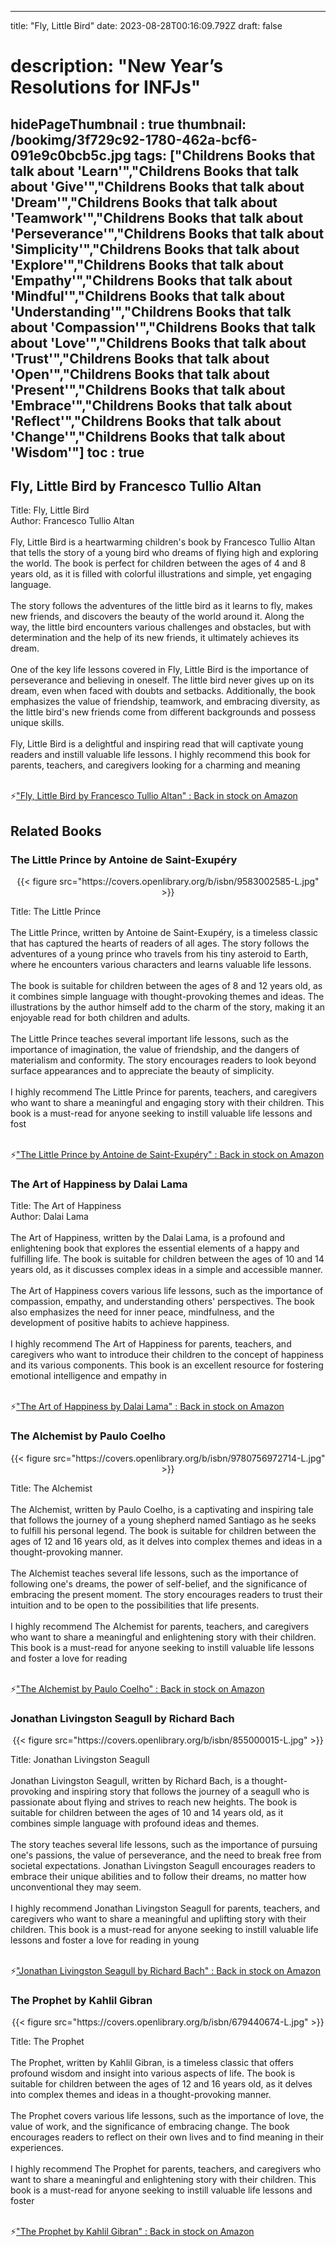 
---
title: "Fly, Little Bird"
date: 2023-08-28T00:16:09.792Z
draft: false
# description: "New Year’s Resolutions for INFJs"
hidePageThumbnail : true
thumbnail: /bookimg/3f729c92-1780-462a-bcf6-091e9c0bcb5c.jpg
tags: ["Childrens Books that talk about 'Learn'","Childrens Books that talk about 'Give'","Childrens Books that talk about 'Dream'","Childrens Books that talk about 'Teamwork'","Childrens Books that talk about 'Perseverance'","Childrens Books that talk about 'Simplicity'","Childrens Books that talk about 'Explore'","Childrens Books that talk about 'Empathy'","Childrens Books that talk about 'Mindful'","Childrens Books that talk about 'Understanding'","Childrens Books that talk about 'Compassion'","Childrens Books that talk about 'Love'","Childrens Books that talk about 'Trust'","Childrens Books that talk about 'Open'","Childrens Books that talk about 'Present'","Childrens Books that talk about 'Embrace'","Childrens Books that talk about 'Reflect'","Childrens Books that talk about 'Change'","Childrens Books that talk about 'Wisdom'"]
toc : true
---
## Fly, Little Bird by Francesco Tullio Altan

Title: Fly, Little Bird</br>
Author: Francesco Tullio Altan</br></br>
Fly, Little Bird is a heartwarming children's book by Francesco Tullio Altan that tells the story of a young bird who dreams of flying high and exploring the world. The book is perfect for children between the ages of 4 and 8 years old, as it is filled with colorful illustrations and simple, yet engaging language.</br></br>
The story follows the adventures of the little bird as it learns to fly, makes new friends, and discovers the beauty of the world around it. Along the way, the little bird encounters various challenges and obstacles, but with determination and the help of its new friends, it ultimately achieves its dream.</br></br>
One of the key life lessons covered in Fly, Little Bird is the importance of perseverance and believing in oneself. The little bird never gives up on its dream, even when faced with doubts and setbacks. Additionally, the book emphasizes the value of friendship, teamwork, and embracing diversity, as the little bird's new friends come from different backgrounds and possess unique skills.</br></br>
Fly, Little Bird is a delightful and inspiring read that will captivate young readers and instill valuable life lessons. I highly recommend this book for parents, teachers, and caregivers looking for a charming and meaning</br></br>

<p>⚡<a id="aflink" href="https://www.amazon.com/gp/search?ie=UTF8&tag=klayu00-20&linkCode=ur2&linkId=6639bed89a8ad8dd2705e40644eb43d3&camp=1789&creative=9325&index=books&keywords=Fly, Little Bird by Francesco Tullio Altan" class="one" target="_blank" title='"Fly, Little Bird by Francesco Tullio Altan" : Back in stock on Amazon'>"Fly, Little Bird by Francesco Tullio Altan" : Back in stock on Amazon</a></p>

## Related Books
### The Little Prince by Antoine de Saint-Exupéry
<center>
{{< figure src="https://covers.openlibrary.org/b/isbn/9583002585-L.jpg" >}}
</center>

Title: The Little Prince</br></br>
The Little Prince, written by Antoine de Saint-Exupéry, is a timeless classic that has captured the hearts of readers of all ages. The story follows the adventures of a young prince who travels from his tiny asteroid to Earth, where he encounters various characters and learns valuable life lessons.</br></br>
The book is suitable for children between the ages of 8 and 12 years old, as it combines simple language with thought-provoking themes and ideas. The illustrations by the author himself add to the charm of the story, making it an enjoyable read for both children and adults.</br></br>
The Little Prince teaches several important life lessons, such as the importance of imagination, the value of friendship, and the dangers of materialism and conformity. The story encourages readers to look beyond surface appearances and to appreciate the beauty of simplicity.</br></br>
I highly recommend The Little Prince for parents, teachers, and caregivers who want to share a meaningful and engaging story with their children. This book is a must-read for anyone seeking to instill valuable life lessons and fost</br></br>

<p>⚡<a id="aflink" href="https://www.amazon.com/gp/search?ie=UTF8&tag=klayu00-20&linkCode=ur2&linkId=6639bed89a8ad8dd2705e40644eb43d3&camp=1789&creative=9325&index=books&keywords=The Little Prince by Antoine de Saint-Exupéry" class="one" target="_blank" title='"The Little Prince by Antoine de Saint-Exupéry" : Back in stock on Amazon'>"The Little Prince by Antoine de Saint-Exupéry" : Back in stock on Amazon</a></p>

### The Art of Happiness by Dalai Lama
Title: The Art of Happiness</br>
Author: Dalai Lama</br></br>
The Art of Happiness, written by the Dalai Lama, is a profound and enlightening book that explores the essential elements of a happy and fulfilling life. The book is suitable for children between the ages of 10 and 14 years old, as it discusses complex ideas in a simple and accessible manner.</br></br>
The Art of Happiness covers various life lessons, such as the importance of compassion, empathy, and understanding others' perspectives. The book also emphasizes the need for inner peace, mindfulness, and the development of positive habits to achieve happiness.</br></br>
I highly recommend The Art of Happiness for parents, teachers, and caregivers who want to introduce their children to the concept of happiness and its various components. This book is an excellent resource for fostering emotional intelligence and empathy in</br></br>

<p>⚡<a id="aflink" href="https://www.amazon.com/gp/search?ie=UTF8&tag=klayu00-20&linkCode=ur2&linkId=6639bed89a8ad8dd2705e40644eb43d3&camp=1789&creative=9325&index=books&keywords=The Art of Happiness by Dalai Lama" class="one" target="_blank" title='"The Art of Happiness by Dalai Lama" : Back in stock on Amazon'>"The Art of Happiness by Dalai Lama" : Back in stock on Amazon</a></p>

### The Alchemist by Paulo Coelho
<center>
{{< figure src="https://covers.openlibrary.org/b/isbn/9780756972714-L.jpg" >}}
</center>

Title: The Alchemist</br></br>
The Alchemist, written by Paulo Coelho, is a captivating and inspiring tale that follows the journey of a young shepherd named Santiago as he seeks to fulfill his personal legend. The book is suitable for children between the ages of 12 and 16 years old, as it delves into complex themes and ideas in a thought-provoking manner.</br></br>
The Alchemist teaches several life lessons, such as the importance of following one's dreams, the power of self-belief, and the significance of embracing the present moment. The story encourages readers to trust their intuition and to be open to the possibilities that life presents.</br></br>
I highly recommend The Alchemist for parents, teachers, and caregivers who want to share a meaningful and enlightening story with their children. This book is a must-read for anyone seeking to instill valuable life lessons and foster a love for reading</br></br>

<p>⚡<a id="aflink" href="https://www.amazon.com/gp/search?ie=UTF8&tag=klayu00-20&linkCode=ur2&linkId=6639bed89a8ad8dd2705e40644eb43d3&camp=1789&creative=9325&index=books&keywords=The Alchemist by Paulo Coelho" class="one" target="_blank" title='"The Alchemist by Paulo Coelho" : Back in stock on Amazon'>"The Alchemist by Paulo Coelho" : Back in stock on Amazon</a></p>

### Jonathan Livingston Seagull by Richard Bach
<center>
{{< figure src="https://covers.openlibrary.org/b/isbn/855000015-L.jpg" >}}
</center>

Title: Jonathan Livingston Seagull</br></br>
Jonathan Livingston Seagull, written by Richard Bach, is a thought-provoking and inspiring story that follows the journey of a seagull who is passionate about flying and strives to reach new heights. The book is suitable for children between the ages of 10 and 14 years old, as it combines simple language with profound ideas and themes.</br></br>
The story teaches several life lessons, such as the importance of pursuing one's passions, the value of perseverance, and the need to break free from societal expectations. Jonathan Livingston Seagull encourages readers to embrace their unique abilities and to follow their dreams, no matter how unconventional they may seem.</br></br>
I highly recommend Jonathan Livingston Seagull for parents, teachers, and caregivers who want to share a meaningful and uplifting story with their children. This book is a must-read for anyone seeking to instill valuable life lessons and foster a love for reading in young</br></br>

<p>⚡<a id="aflink" href="https://www.amazon.com/gp/search?ie=UTF8&tag=klayu00-20&linkCode=ur2&linkId=6639bed89a8ad8dd2705e40644eb43d3&camp=1789&creative=9325&index=books&keywords=Jonathan Livingston Seagull by Richard Bach" class="one" target="_blank" title='"Jonathan Livingston Seagull by Richard Bach" : Back in stock on Amazon'>"Jonathan Livingston Seagull by Richard Bach" : Back in stock on Amazon</a></p>

### The Prophet by Kahlil Gibran
<center>
{{< figure src="https://covers.openlibrary.org/b/isbn/679440674-L.jpg" >}}
</center>

Title: The Prophet</br></br>
The Prophet, written by Kahlil Gibran, is a timeless classic that offers profound wisdom and insight into various aspects of life. The book is suitable for children between the ages of 12 and 16 years old, as it delves into complex themes and ideas in a thought-provoking manner.</br></br>
The Prophet covers various life lessons, such as the importance of love, the value of work, and the significance of embracing change. The book encourages readers to reflect on their own lives and to find meaning in their experiences.</br></br>
I highly recommend The Prophet for parents, teachers, and caregivers who want to share a meaningful and enlightening story with their children. This book is a must-read for anyone seeking to instill valuable life lessons and foster</br></br>

<p>⚡<a id="aflink" href="https://www.amazon.com/gp/search?ie=UTF8&tag=klayu00-20&linkCode=ur2&linkId=6639bed89a8ad8dd2705e40644eb43d3&camp=1789&creative=9325&index=books&keywords=The Prophet by Kahlil Gibran" class="one" target="_blank" title='"The Prophet by Kahlil Gibran" : Back in stock on Amazon'>"The Prophet by Kahlil Gibran" : Back in stock on Amazon</a></p>
